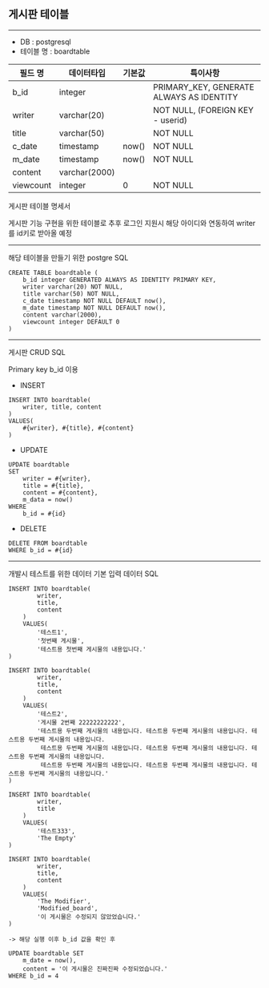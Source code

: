 
게시판 테이블 
---
---
 - DB : postgresql
 - 테이블 명 : boardtable

| 필드 명      | 데이터타입         | 기본값   | 특이사항                                     |
|-----------|---------------|-------|------------------------------------------|
| b_id      | integer       |       | PRIMARY_KEY, GENERATE ALWAYS AS IDENTITY |
| writer    | varchar(20)   |       | NOT NULL, (FOREIGN KEY - userid)         |
| title     | varchar(50)   |       | NOT NULL                                 |
| c_date    | timestamp     | now() | NOT NULL                                 |
| m_date    | timestamp     | now() | NOT NULL                                 |
| content   | varchar(2000) |       |                                          |
| viewcount | integer       | 0     | NOT NULL                                 |



게시판 테이블 명세서

게시판 기능 구현을 위한 테이블로 추후 로그인 지원시 해당 아이디와 연동하여 writer를 id키로 받아올 예정

---

해당 테이블을 만들기 위한 postgre SQL

```postgresql
CREATE TABLE boardtable (
	b_id integer GENERATED ALWAYS AS IDENTITY PRIMARY KEY,
	writer varchar(20) NOT NULL,
	title varchar(50) NOT NULL,
	c_date timestamp NOT NULL DEFAULT now(),
	m_date timestamp NOT NULL DEFAULT now(),
	content varchar(2000),
	viewcount integer DEFAULT 0
)
```
---

게시판 CRUD SQL

Primary key b_id 이용

- INSERT
```postgresql
INSERT INTO boardtable(
    writer, title, content
)
VALUES(
    #{writer}, #{title}, #{content}
)
```
- UPDATE
```postgresql
UPDATE boardtable
SET
    writer = #{writer},
    title = #{title},
    content = #{content},
    m_data = now()
WHERE 
    b_id = #{id}
```
- DELETE
```postresql
DELETE FROM boardtable
WHERE b_id = #{id} 
```

---


개발시 테스트를 위한 데이터 기본 입력 데이터 SQL




```postgresql
INSERT INTO boardtable(
		writer,
		title,
		content
	) 
    VALUES(
	    '테스트1',
	    '첫번째 게시물',
	    '테스트용 첫번째 게시물의 내용입니다.'
)
```

```postgresql
INSERT INTO boardtable(
		writer,
		title,
		content
	) 
    VALUES(
	    '테스트2',
	    '게시물 2번째 22222222222',
	    '테스트용 두번째 게시물의 내용입니다. 테스트용 두번째 게시물의 내용입니다. 테스트용 두번째 게시물의 내용입니다.
	     테스트용 두번째 게시물의 내용입니다. 테스트용 두번째 게시물의 내용입니다. 테스트용 두번째 게시물의 내용입니다.
	     테스트용 두번째 게시물의 내용입니다. 테스트용 두번째 게시물의 내용입니다. 테스트용 두번째 게시물의 내용입니다.'
)
```
```postgresql
INSERT INTO boardtable(
		writer,
		title
	) 
    VALUES(
	    '테스트333',
	    'The Empty'
)
```
```postgresql
INSERT INTO boardtable(
		writer,
		title,
		content
	) 
    VALUES(
	    'The Modifier',
	    'Modified_board',
	    '이 게시물은 수정되지 않았었습니다.'
)

-> 해당 실행 이후 b_id 값을 확인 후

UPDATE boardtable SET
    m_date = now(),
    content = '이 게시물은 진짜진짜 수정되었습니다.'
WHERE b_id = 4

```



